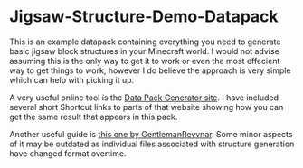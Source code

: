 # Jigsaw-Structure-Demo-Datapack

This is an example datapack containing everything you need to generate basic jigsaw block structures in your Minecraft world.
I would not advise assuming this is the only way to get it to work or even the most effecient way to get things to work, however I do believe the approach is very simple which can help with picking it up.

A very useful online tool is the [Data Pack Generator site](https://misode.github.io/). I have included several short Shortcut links to parts of that website showing how you can get the same result that appears in this pack.

Another useful guide is [this one by GentlemanRevvnar](https://gist.github.com/GentlemanRevvnar/98a8f191f46d28f63592672022c41497). Some minor aspects of it may be outdated as individual files associated with structure generation have changed format overtime.
